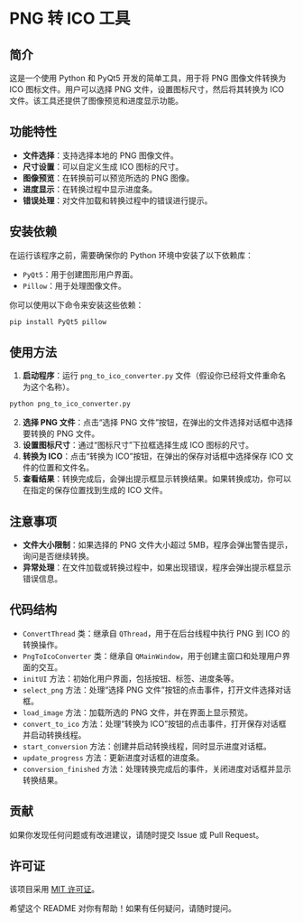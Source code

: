 # PNG 转 ICO 工具

## 简介
这是一个使用 Python 和 PyQt5 开发的简单工具，用于将 PNG 图像文件转换为 ICO 图标文件。用户可以选择 PNG 文件，设置图标尺寸，然后将其转换为 ICO 文件。该工具还提供了图像预览和进度显示功能。

## 功能特性
- **文件选择**：支持选择本地的 PNG 图像文件。
- **尺寸设置**：可以自定义生成 ICO 图标的尺寸。
- **图像预览**：在转换前可以预览所选的 PNG 图像。
- **进度显示**：在转换过程中显示进度条。
- **错误处理**：对文件加载和转换过程中的错误进行提示。

## 安装依赖
在运行该程序之前，需要确保你的 Python 环境中安装了以下依赖库：
- `PyQt5`：用于创建图形用户界面。
- `Pillow`：用于处理图像文件。

你可以使用以下命令来安装这些依赖：
```bash
pip install PyQt5 pillow
```

## 使用方法
1. **启动程序**：运行 `png_to_ico_converter.py` 文件（假设你已经将文件重命名为这个名称）。
```bash
python png_to_ico_converter.py
```
2. **选择 PNG 文件**：点击“选择 PNG 文件”按钮，在弹出的文件选择对话框中选择要转换的 PNG 文件。
3. **设置图标尺寸**：通过“图标尺寸”下拉框选择生成 ICO 图标的尺寸。
4. **转换为 ICO**：点击“转换为 ICO”按钮，在弹出的保存对话框中选择保存 ICO 文件的位置和文件名。
5. **查看结果**：转换完成后，会弹出提示框显示转换结果。如果转换成功，你可以在指定的保存位置找到生成的 ICO 文件。

## 注意事项
- **文件大小限制**：如果选择的 PNG 文件大小超过 5MB，程序会弹出警告提示，询问是否继续转换。
- **异常处理**：在文件加载或转换过程中，如果出现错误，程序会弹出提示框显示错误信息。

## 代码结构
- `ConvertThread` 类：继承自 `QThread`，用于在后台线程中执行 PNG 到 ICO 的转换操作。
- `PngToIcoConverter` 类：继承自 `QMainWindow`，用于创建主窗口和处理用户界面的交互。
- `initUI` 方法：初始化用户界面，包括按钮、标签、进度条等。
- `select_png` 方法：处理“选择 PNG 文件”按钮的点击事件，打开文件选择对话框。
- `load_image` 方法：加载所选的 PNG 文件，并在界面上显示预览。
- `convert_to_ico` 方法：处理“转换为 ICO”按钮的点击事件，打开保存对话框并启动转换线程。
- `start_conversion` 方法：创建并启动转换线程，同时显示进度对话框。
- `update_progress` 方法：更新进度对话框的进度条。
- `conversion_finished` 方法：处理转换完成后的事件，关闭进度对话框并显示转换结果。

## 贡献
如果你发现任何问题或有改进建议，请随时提交 Issue 或 Pull Request。

## 许可证
该项目采用 [MIT 许可证](https://opensource.org/licenses/MIT)。

希望这个 README 对你有帮助！如果有任何疑问，请随时提问。 
